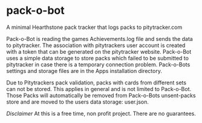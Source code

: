 # pack-o-bot
A minimal Hearthstone pack tracker that logs packs to pitytracker.com

Pack-o-Bot is reading the games Achievements.log file and sends the data to pitytracker.
The association with pitytrackers user account is created with a token that can be generated on the pitytracker website.
Pack-o-Bot uses a simple data storage to store packs which failed to be submitted to pitytracker in case there is a temporary
connection problem. Pack-o-Bots settings and storage files are in the Apps installation directory.

Due to Pitytrackers pack validation, packs with cards from different sets can not be stored. This applies in general and is
not limited to Pack-o-Bot. Those Packs will automatically be removed from Pack-o-Bots unsent-packs store and are moved to the
users data storage: user.json.

*Disclaimer*
At this is a free time, non profit project. There are no guarantees.
